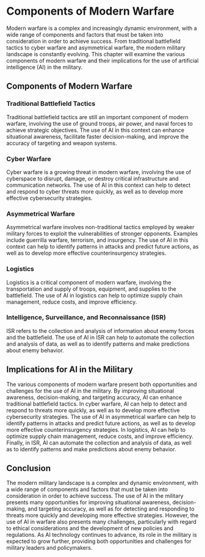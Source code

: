 Components of Modern Warfare
===========================================================

Modern warfare is a complex and increasingly dynamic environment, with a wide range of components and factors that must be taken into consideration in order to achieve success. From traditional battlefield tactics to cyber warfare and asymmetrical warfare, the modern military landscape is constantly evolving. This chapter will examine the various components of modern warfare and their implications for the use of artificial intelligence (AI) in the military.

Components of Modern Warfare
----------------------------

### Traditional Battlefield Tactics

Traditional battlefield tactics are still an important component of modern warfare, involving the use of ground troops, air power, and naval forces to achieve strategic objectives. The use of AI in this context can enhance situational awareness, facilitate faster decision-making, and improve the accuracy of targeting and weapon systems.

### Cyber Warfare

Cyber warfare is a growing threat in modern warfare, involving the use of cyberspace to disrupt, damage, or destroy critical infrastructure and communication networks. The use of AI in this context can help to detect and respond to cyber threats more quickly, as well as to develop more effective cybersecurity strategies.

### Asymmetrical Warfare

Asymmetrical warfare involves non-traditional tactics employed by weaker military forces to exploit the vulnerabilities of stronger opponents. Examples include guerrilla warfare, terrorism, and insurgency. The use of AI in this context can help to identify patterns in attacks and predict future actions, as well as to develop more effective counterinsurgency strategies.

### Logistics

Logistics is a critical component of modern warfare, involving the transportation and supply of troops, equipment, and supplies to the battlefield. The use of AI in logistics can help to optimize supply chain management, reduce costs, and improve efficiency.

### Intelligence, Surveillance, and Reconnaissance (ISR)
ISR refers to the collection and analysis of information about enemy forces and the battlefield. The use of AI in ISR can help to automate the collection and analysis of data, as well as to identify patterns and make predictions about enemy behavior.

Implications for AI in the Military
-----------------------------------

The various components of modern warfare present both opportunities and challenges for the use of AI in the military. By improving situational awareness, decision-making, and targeting accuracy, AI can enhance traditional battlefield tactics. In cyber warfare, AI can help to detect and respond to threats more quickly, as well as to develop more effective cybersecurity strategies. The use of AI in asymmetrical warfare can help to identify patterns in attacks and predict future actions, as well as to develop more effective counterinsurgency strategies. In logistics, AI can help to optimize supply chain management, reduce costs, and improve efficiency. Finally, in ISR, AI can automate the collection and analysis of data, as well as to identify patterns and make predictions about enemy behavior.

Conclusion
----------

The modern military landscape is a complex and dynamic environment, with a wide range of components and factors that must be taken into consideration in order to achieve success. The use of AI in the military presents many opportunities for improving situational awareness, decision-making, and targeting accuracy, as well as for detecting and responding to threats more quickly and developing more effective strategies. However, the use of AI in warfare also presents many challenges, particularly with regard to ethical considerations and the development of new policies and regulations. As AI technology continues to advance, its role in the military is expected to grow further, providing both opportunities and challenges for military leaders and policymakers.
